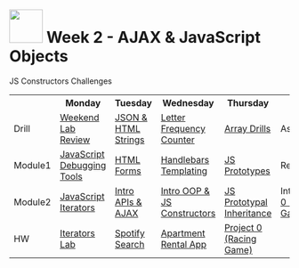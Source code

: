 # <img src="https://cloud.githubusercontent.com/assets/7833470/10423298/ea833a68-7079-11e5-84f8-0a925ab96893.png" width="60"> Week 2 - AJAX & JavaScript Objects

<table>
  <tr>
    <th></th>
    <th>Monday</th>
    <th>Tuesday</th>
    <th>Wednesday</th>
    <th>Thursday</th>
    <th>Friday</th>
  </tr>
  <tr>
    <td>Drill</td>
    <td><a href="day-01/drill">Weekend Lab Review</a></td>
    <td><a href="day-02/drill">JSON & HTML Strings</a></td>
    <td><a href="day-03/drill">Letter Frequency Counter</a></td>
    <td><a href="day-04/drill">Array Drills</a></td>
    <td>Assessment</td>
  </tr>
  <tr>
    <td>Module1</td>
    <td><a href="day-01/module-01">JavaScript Debugging Tools</a></td>
    <td><a href="day-02/module-01">HTML Forms</a></td>
    <td><a href="day-03/module-01">Handlebars Templating</a></td>
    <td><a href="day-04/module-01">JS Prototypes</a></td>
    <td>Review</td>
  </tr>
  <tr>
    <td>Module2</td>
    <td><a href="day-01/module-02">JavaScript Iterators</a></td>
    <td><a href="day-02/module-02">Intro APIs & AJAX</a></td>
    <td><a href="day-03/module-02">Intro OOP & JS Constructors</a></td>
    <td><a href="day-04/module-02">JS Prototypal Inheritance</a></td>
    <td>Intro <a href="https://github.com/sf-wdi-24/project-00" target="_blank">Project 0 (Racing Game)</a></td>
  </tr>
  <tr>
    <td>HW</td>
    <td><a href="https://github.com/sf-wdi-24/iterators-challenges" target="_blank">Iterators Lab</a></td>
    <td><a href="https://github.com/sf-wdi-24/spotify-search" target="_blank">Spotify Search</a></td>
    <td<a href="https://github.com/sf-wdi-24/OOP-challenge" target="_blank">JS Constructors Challenges</a></td>
    <td><a href="https://github.com/sf-wdi-24/apartment-oop" target="_blank">Apartment Rental App</a></td>
    <td><a href="https://github.com/sf-wdi-24/project-00" target="_blank">Project 0 (Racing Game)</a></td>
  </tr>
</table>
